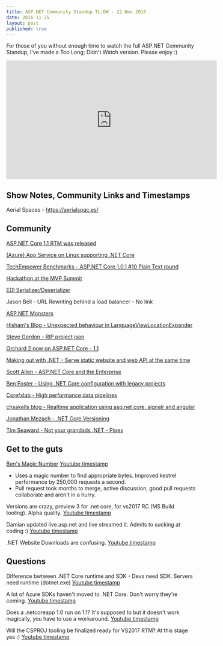 ```yaml
---
title: ASP.NET Community Standup TL;DW - 22 Nov 2016
date: 2016-11-25
layout: post
published: true
---
```


For those of you without enough time to watch the full ASP.NET Community Standup, I've made a Too Long; Didn't Watch version. Please enjoy :)

<iframe width="560" height="315" src="https://www.youtube.com/embed/Ez7qV8E6rGs" frameborder="0" allowfullscreen></iframe>

## Show Notes, Community Links and Timestamps

Aerial Spaces - https://aerialspac.es/

## Community

[ASP.NET Core 1.1 RTM was released](https://blogs.msdn.microsoft.com/dotnet/2016/11/16/announcing-net-core-1-1/)

[(Azure) App Service on Linux supporting .NET Core](https://azure.microsoft.com/en-us/blog/app-service-on-linux-now-supports-containers-and-asp-net-core/)

[TechEmpower Benchmarks - ASP.NET Core 1.0.1 #10 Plain Text round](https://www.techempower.com/benchmarks/#section=data-r13&hw=ph&test=plaintext)

[Hackathon at the MVP Summit](https://blogs.msdn.microsoft.com/webdev/2016/11/22/mvp-hackathon-2016/)

[EDI Serializer/Deserializer](https://github.com/indice-co/EDI.Net)

Jason Bell - URL Rewriting behind a load balancer - No link

[ASP.NET Monsters](https://channel9.msdn.com/Series/aspnetmonsters/ASPNET-Monsters-79-Code-Labs-with-Jon-Galloway)

[Hisham's Blog - Unexpected behaviour in LanguageViewLocationExpander](http://www.hishambinateya.com/unexpected-behavior-in-languageviewlocationexpander)

[Steve Gordon - RIP project json](https://www.stevejgordon.co.uk/project-json-replaced-by-csproj)

[Orchard 2 now on ASP.NET Core - 1.1](https://github.com/OrchardCMS/Orchard2)

[Making out with .NET - Serve static website and web API at the same time](http://makingoutwith.net/2016/how-to-serve-a-static-site-plus-a-web-api-in-aspnetcore/)

[Scott Allen - ASP.NET Core and the Enterprise](http://odetocode.com/blogs/scott/archive/2016/11/22/asp-net-core-and-the-enterprise-part-3-middleware.aspx)

[Ben Foster - Using .NET Core configuration with legacy projects](http://benfoster.io/blog/net-core-configuration-legacy-projects)

[Corefxlab - High performance data pipelines](https://github.com/dotnet/corefxlab/blob/master/docs/roadmap.md)  

[chsakells blog - Realtime application using asp.net core, signalr and angular](https://chsakell.com/2016/10/10/real-time-applications-using-asp-net-core-signalr-angular/)

[Jonathan Mezach - .NET Core Versioning](https://blogs.infosupport.com/net-core-versioning/)

[Tim Seaward - Not your grandads .NET - Pipes](https://cetus.io/tim/Part-1-Not-your-grandads-dotnet/)

## Get to the guts

[Ben's Magic Number](https://news.ycombinator.com/item?id=13011374) [Youtube timestamp](https://youtu.be/ImFTzxmCPkc?list=PL0M0zPgJ3HSftTAAHttA3JQU4vOjXFquF&t=2381)  

 - Uses a magic number to find appropriate bytes. Improved kestrel performance by 250,000 requests a second.
 - Pull request took months to merge, active discussion, good pull requests collaborate and aren't in a hurry.

Versions are crazy, preview 3 for .net core, for vs2017 RC (MS Build tooling). Alpha quality. [Youtube timestamp](https://youtu.be/ImFTzxmCPkc?list=PL0M0zPgJ3HSftTAAHttA3JQU4vOjXFquF&t=2959)

Damian updated live.asp.net and live streamed it. Admits to sucking at coding :) [Youtube timestamp](https://youtu.be/ImFTzxmCPkc?list=PL0M0zPgJ3HSftTAAHttA3JQU4vOjXFquF&t=3052)

.NET Website Downloads are confusing. [Youtube timestamp](https://youtu.be/ImFTzxmCPkc?list=PL0M0zPgJ3HSftTAAHttA3JQU4vOjXFquF&t=3200)

## Questions

Difference bwtween .NET Core runtime and SDK - Devs need SDK. Servers need runtime (dotnet.exe) [Youtube timestamp](https://youtu.be/ImFTzxmCPkc?list=PL0M0zPgJ3HSftTAAHttA3JQU4vOjXFquF&t=3446)

A lot of Azure SDKs haven't moved to .NET Core. Don't worry they're coming. [Youtube timestamp](https://youtu.be/ImFTzxmCPkc?list=PL0M0zPgJ3HSftTAAHttA3JQU4vOjXFquF&t=3660)

Does a .netcoreapp 1.0 run on 1.1? It's supposed to but it doesn't work magically, you have to use a workaround. [Youtube timestamp](https://youtu.be/ImFTzxmCPkc?list=PL0M0zPgJ3HSftTAAHttA3JQU4vOjXFquF&t=3837)

Will the CSPROJ tooling be finalized ready for VS2017 RTM? At this stage yes :) [Youtube timestamp](https://youtu.be/ImFTzxmCPkc?list=PL0M0zPgJ3HSftTAAHttA3JQU4vOjXFquF&t=3948)
